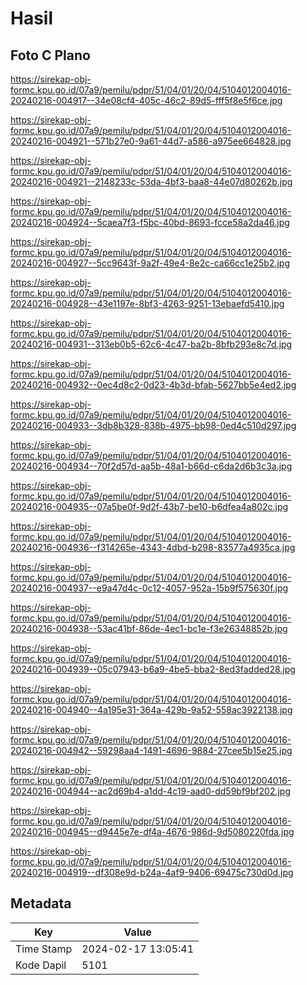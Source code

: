# Hasil

## Foto C Plano

https://sirekap-obj-formc.kpu.go.id/07a9/pemilu/pdpr/51/04/01/20/04/5104012004016-20240216-004917--34e08cf4-405c-46c2-89d5-fff5f8e5f6ce.jpg

https://sirekap-obj-formc.kpu.go.id/07a9/pemilu/pdpr/51/04/01/20/04/5104012004016-20240216-004921--571b27e0-9a61-44d7-a586-a975ee664828.jpg

https://sirekap-obj-formc.kpu.go.id/07a9/pemilu/pdpr/51/04/01/20/04/5104012004016-20240216-004921--2148233c-53da-4bf3-baa8-44e07d80262b.jpg

https://sirekap-obj-formc.kpu.go.id/07a9/pemilu/pdpr/51/04/01/20/04/5104012004016-20240216-004924--5caea7f3-f5bc-40bd-8693-fcce58a2da46.jpg

https://sirekap-obj-formc.kpu.go.id/07a9/pemilu/pdpr/51/04/01/20/04/5104012004016-20240216-004927--5cc9643f-9a2f-49e4-8e2c-ca66cc1e25b2.jpg

https://sirekap-obj-formc.kpu.go.id/07a9/pemilu/pdpr/51/04/01/20/04/5104012004016-20240216-004928--43e1197e-8bf3-4263-9251-13ebaefd5410.jpg

https://sirekap-obj-formc.kpu.go.id/07a9/pemilu/pdpr/51/04/01/20/04/5104012004016-20240216-004931--313eb0b5-62c6-4c47-ba2b-8bfb293e8c7d.jpg

https://sirekap-obj-formc.kpu.go.id/07a9/pemilu/pdpr/51/04/01/20/04/5104012004016-20240216-004932--0ec4d8c2-0d23-4b3d-bfab-5627bb5e4ed2.jpg

https://sirekap-obj-formc.kpu.go.id/07a9/pemilu/pdpr/51/04/01/20/04/5104012004016-20240216-004933--3db8b328-838b-4975-bb98-0ed4c510d297.jpg

https://sirekap-obj-formc.kpu.go.id/07a9/pemilu/pdpr/51/04/01/20/04/5104012004016-20240216-004934--70f2d57d-aa5b-48a1-b66d-c6da2d6b3c3a.jpg

https://sirekap-obj-formc.kpu.go.id/07a9/pemilu/pdpr/51/04/01/20/04/5104012004016-20240216-004935--07a5be0f-9d2f-43b7-be10-b6dfea4a802c.jpg

https://sirekap-obj-formc.kpu.go.id/07a9/pemilu/pdpr/51/04/01/20/04/5104012004016-20240216-004936--f314265e-4343-4dbd-b298-83577a4935ca.jpg

https://sirekap-obj-formc.kpu.go.id/07a9/pemilu/pdpr/51/04/01/20/04/5104012004016-20240216-004937--e9a47d4c-0c12-4057-952a-15b9f575630f.jpg

https://sirekap-obj-formc.kpu.go.id/07a9/pemilu/pdpr/51/04/01/20/04/5104012004016-20240216-004938--53ac41bf-86de-4ec1-bc1e-f3e26348852b.jpg

https://sirekap-obj-formc.kpu.go.id/07a9/pemilu/pdpr/51/04/01/20/04/5104012004016-20240216-004939--05c07943-b6a9-4be5-bba2-8ed3fadded28.jpg

https://sirekap-obj-formc.kpu.go.id/07a9/pemilu/pdpr/51/04/01/20/04/5104012004016-20240216-004940--4a195e31-364a-429b-9a52-558ac3922138.jpg

https://sirekap-obj-formc.kpu.go.id/07a9/pemilu/pdpr/51/04/01/20/04/5104012004016-20240216-004942--59298aa4-1491-4696-9884-27cee5b15e25.jpg

https://sirekap-obj-formc.kpu.go.id/07a9/pemilu/pdpr/51/04/01/20/04/5104012004016-20240216-004944--ac2d69b4-a1dd-4c19-aad0-dd59bf9bf202.jpg

https://sirekap-obj-formc.kpu.go.id/07a9/pemilu/pdpr/51/04/01/20/04/5104012004016-20240216-004945--d9445e7e-df4a-4676-986d-9d5080220fda.jpg

https://sirekap-obj-formc.kpu.go.id/07a9/pemilu/pdpr/51/04/01/20/04/5104012004016-20240216-004919--df308e9d-b24a-4af9-9406-69475c730d0d.jpg


## Metadata

| Key        | Value               |
| ---------- | ------------------- |
| Time Stamp | 2024-02-17 13:05:41 |
| Kode Dapil | 5101                |



